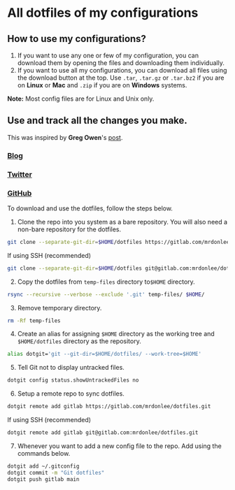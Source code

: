 # All dotfiles of my configurations

## How to use my configurations?

1. If you want to use any one or few of my configuration, you can download them by opening the files and downloading them individually. 
2. If you want to use all my configurations, you can download all files using the download button at the top. Use `.tar`, `.tar.gz` or `.tar.bz2` if you are on **Linux** or **Mac** and `.zip` if you are on **Windows** systems.

**Note:** Most config files are for Linux and Unix only.

## Use and track all the changes you make.

This was inspired by **Greg Owen**'s [post](https://stegosaurusdormant.com/bare-git-repo/).
### <i class="fas fa-globe"></i>[Blog](https://stegosaurusdormant.com/)
### <i class="fab fa-twitter"></i>[Twitter](https://twitter.com/GregoryGOwen)
### <i class="fab fa-github"></i>[GitHub](https://github.com/GregOwen)

To download and use the dotfiles, follow the steps below.

1. Clone the repo into you system as a bare repository. You will also need a non-bare repository for the dotfiles.
```bash
git clone --separate-git-dir=$HOME/dotfiles https://gitlab.com/mrdonlee/dotfiles.git temp-files
```
If using SSH (recommended)
```bash
git clone --separate-git-dir=$HOME/dotfiles git@gitlab.com:mrdonlee/dotfiles.git temp-files
```
2. Copy the dotfiles from `temp-files` directory to`$HOME` directory.
```bash
rsync --recursive --verbose --exclude '.git' temp-files/ $HOME/
```
3. Remove temporary directory.
```bash
rm -Rf temp-files
```
4. Create an alias for assigning `$HOME` directory as the working tree and `$HOME/dotfiles` directory as the repository.
```bash
alias dotgit='git --git-dir=$HOME/dotfiles/ --work-tree=$HOME'
```
5. Tell Git not to display untracked files.
```bash
dotgit config status.showUntrackedFiles no
```
6. Setup a remote repo to sync dotfiles.
```bash
dotgit remote add gitlab https://gitlab.com/mrdonlee/dotfiles.git
```
If using SSH (recommended)
```bash
dotgit remote add gitlab git@gitlab.com:mrdonlee/dotfiles.git
```
7. Whenever you want to add a new config file to the repo. Add using the commands below.
```bash
dotgit add ~/.gitconfig
dotgit commit -m "Git dotfiles"
dotgit push gitlab main
```
